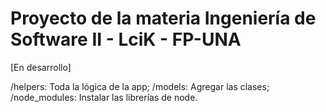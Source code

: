 # Proyecto de la materia Ingeniería de Software II - LciK - FP-UNA 


[En desarrollo] 


/helpers: Toda la lógica de la app;
/models: Agregar las clases; 
/node_modules: Instalar las librerías de node. 

